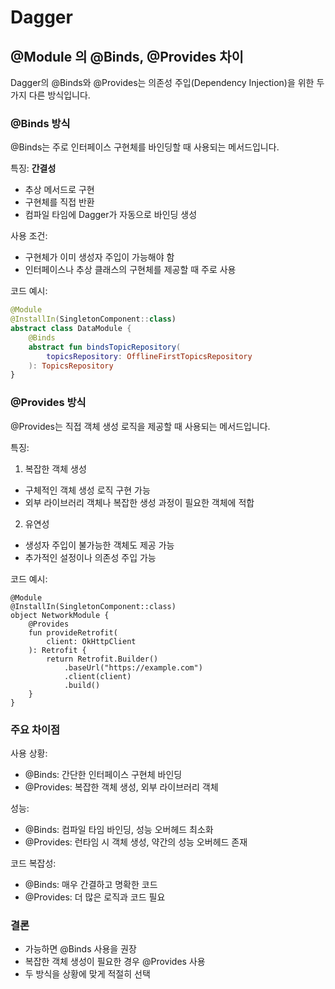 # Dagger

## @Module 의 @Binds, @Provides 차이
Dagger의 @Binds와 @Provides는 의존성 주입(Dependency Injection)을 위한 두 가지 다른 방식입니다.

### @Binds 방식
@Binds는 주로 인터페이스 구현체를 바인딩할 때 사용되는 메서드입니다. 

특징:
**간결성**
- 추상 메서드로 구현
- 구현체를 직접 반환
- 컴파일 타임에 Dagger가 자동으로 바인딩 생성

사용 조건:
- 구현체가 이미 생성자 주입이 가능해야 함
- 인터페이스나 추상 클래스의 구현체를 제공할 때 주로 사용

코드 예시:
```kotlin
@Module
@InstallIn(SingletonComponent::class)
abstract class DataModule {
    @Binds
    abstract fun bindsTopicRepository(
        topicsRepository: OfflineFirstTopicsRepository
    ): TopicsRepository
}
```

### @Provides 방식
@Provides는 직접 객체 생성 로직을 제공할 때 사용되는 메서드입니다. 

특징:
1. 복잡한 객체 생성
- 구체적인 객체 생성 로직 구현 가능
- 외부 라이브러리 객체나 복잡한 생성 과정이 필요한 객체에 적합
2. 유연성
- 생성자 주입이 불가능한 객체도 제공 가능
- 추가적인 설정이나 의존성 주입 가능

코드 예시:
```
@Module
@InstallIn(SingletonComponent::class)
object NetworkModule {
    @Provides
    fun provideRetrofit(
        client: OkHttpClient
    ): Retrofit {
        return Retrofit.Builder()
            .baseUrl("https://example.com")
            .client(client)
            .build()
    }
}
```

### 주요 차이점

사용 상황:
- @Binds: 간단한 인터페이스 구현체 바인딩
- @Provides: 복잡한 객체 생성, 외부 라이브러리 객체

성능:
- @Binds: 컴파일 타임 바인딩, 성능 오버헤드 최소화
- @Provides: 런타임 시 객체 생성, 약간의 성능 오버헤드 존재

코드 복잡성:
- @Binds: 매우 간결하고 명확한 코드
- @Provides: 더 많은 로직과 코드 필요

### 결론
- 가능하면 @Binds 사용을 권장
- 복잡한 객체 생성이 필요한 경우 @Provides 사용
- 두 방식을 상황에 맞게 적절히 선택

